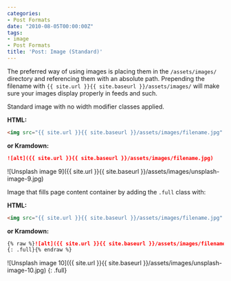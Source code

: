 ```yaml
---
categories:
- Post Formats
date: "2010-08-05T00:00:00Z"
tags:
- image
- Post Formats
title: 'Post: Image (Standard)'
---
```


The preferred way of using images is placing them in the `/assets/images/` directory and referencing them with an absolute path. Prepending the filename with `{{ site.url }}{{ site.baseurl }}/assets/images/` will make sure your images display properly in feeds and such.

Standard image with no width modifier classes applied.

**HTML:**

```html
<img src="{{ site.url }}{{ site.baseurl }}/assets/images/filename.jpg" alt="">
```

**or Kramdown:**

```markdown
![alt]({{ site.url }}{{ site.baseurl }}/assets/images/filename.jpg)
```

![Unsplash image 9]({{ site.url }}{{ site.baseurl }}/assets/images/unsplash-image-9.jpg)

Image that fills page content container by adding the `.full` class with:

**HTML:**

```html
<img src="{{ site.url }}{{ site.baseurl }}/assets/images/filename.jpg" alt="" class="full">
```

**or Kramdown:**

```markdown
{% raw %}![alt]({{ site.url }}{{ site.baseurl }}/assets/images/filename.jpg)
{: .full}{% endraw %}
```

![Unsplash image 10]({{ site.url }}{{ site.baseurl }}/assets/images/unsplash-image-10.jpg)
{: .full}
